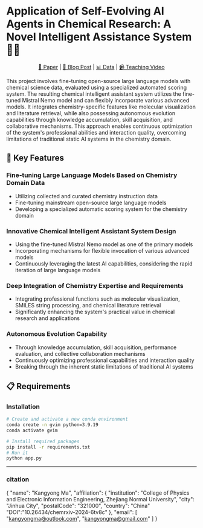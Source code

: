 # Application of Self-Evolving AI Agents in Chemical Research: A Novel Intelligent Assistance System 🧪🤖

<div align="center">

[🧬 Paper](#) | [🔬 Blog Post](#) | [📊 Data](#) | [📹 Teaching Video](https://www.youtube.com/watch?v=78g1PUSpBNQ)

</div>

This project involves fine-tuning open-source large language models with chemical science data, evaluated using a specialized automated scoring system. The resulting chemical intelligent assistant system utilizes the fine-tuned Mistral Nemo model and can flexibly incorporate various advanced models. It integrates chemistry-specific features like molecular visualization and literature retrieval, while also possessing autonomous evolution capabilities through knowledge accumulation, skill acquisition, and collaborative mechanisms. This approach enables continuous optimization of the system's professional abilities and interaction quality, overcoming limitations of traditional static AI systems in the chemistry domain.

## 🌟 Key Features

### Fine-tuning Large Language Models Based on Chemistry Domain Data
- Utilizing collected and curated chemistry instruction data
- Fine-tuning mainstream open-source large language models
- Developing a specialized automatic scoring system for the chemistry domain

### Innovative Chemical Intelligent Assistant System Design
- Using the fine-tuned Mistral Nemo model as one of the primary models
- Incorporating mechanisms for flexible invocation of various advanced models
- Continuously leveraging the latest AI capabilities, considering the rapid iteration of large language models

### Deep Integration of Chemistry Expertise and Requirements
- Integrating professional functions such as molecular visualization, SMILES string processing, and chemical literature retrieval
- Significantly enhancing the system's practical value in chemical research and applications

### Autonomous Evolution Capability
- Through knowledge accumulation, skill acquisition, performance evaluation, and collective collaboration mechanisms
- Continuously optimizing professional capabilities and interaction quality
- Breaking through the inherent static limitations of traditional AI systems

## 📋 Requirements

### Installation

```bash
# Create and activate a new conda environment
conda create -n gvim python=3.9.19
conda activate gvim

# Install required packages
pip install -r requirements.txt
# Run it
python app.py
```

---
### citation
{
  "name": "Kangyong Ma",
  "affiliation": {
    "institution": "College of Physics and Electronic Information Engineering, Zhejiang Normal University",
    "city": "Jinhua City",
    "postalCode": "321000",
    "country": "China"
    "DOI":"10.26434/chemrxiv-2024-6tv8c"
  },
  "email": [
    "kangyongma@outlook.com",
    "kangyongma@gmail.com"
  ]
}
